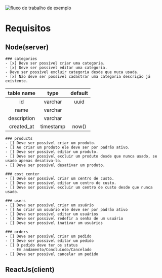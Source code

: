 ![fluxo de trabalho de exemplo](https://github.com/IgorSouzaBezerra/church/actions/workflows/main.yml/badge.svg)

# Requisitos

## Node(server)

```
### categories
- [x] Deve ser possivel criar uma categoria.
- [x] Deve ser possivel editar uma categoria.
- Deve ser possivel excluir categoria desde que nuca usada.
- [x] Não deve ser possivel cadastrar uma categoria descrição já existente.
```

table name | type       |default |
:---------:|:----------:|:------:|
id         | varchar    |uuid    |
name       | varchar    |        |
description| varchar    |        |
created_at | timestamp  |now()   |


```
### products
- [] Deve ser possível criar um produto.
- [] Ao criar um produto ele deve ser por padrão ativo.
- [] Deve ser possível editar um produto.
- [] Deve ser possível excluir um produto desde que nunca usado, se usado apenas desativa-lo.
- [] Deve ser possivel desativar um produto.
```

```
### cost_center
- [] Deve ser possível criar um centro de custo.
- [] Deve ser possivel editar um centro de custo.
- [] Deve ser possivel excluir um centro de custo desde que nunca usado.
```

```
### users
- [] Deve ser possivel criar um usuário
- [] Ao criar um usuário ele deve ser por padrão ativo
- [] Deve ser possivel editar um usuários
- [] Deve ser possivel redefir a senha de um usuário
- [] Deve ser possivel inativar um usuários
```

```
### orders
- [] Deve ser possivel criar um pedido
- [] Deve ser possivel editar um pedido
- [] O pedido deve ter os status 
   - Em andamento/Concluíodo/Cancelado
- [] Deve ser possivel cancelar um pedido
```

## ReactJs(client)
